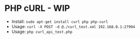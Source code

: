 # PHP cURL - WIP

- Install: ``sudo apt-get install curl php php-curl ``
- Usage: ``curl -X POST -d @./curl_test.xml 192.168.0.1:27994``
- Usage: ``php curl_api_test.php``
